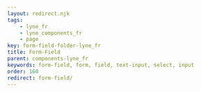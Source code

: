```yaml
---
layout: redirect.njk
tags: 
    - lyne_fr
    - lyne_components_fr
    - page
key: form-field-folder-lyne_fr
title: Form-Field
parent: components-lyne_fr
keywords: form-field, form, field, text-input, select, input
order: 160
redirect: form-field/
---
```

